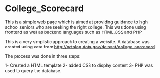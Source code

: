 # College_Scorecard
This is a simple web page which is aimed at providing guidance to high school seniors who are seeking the right college. This was done using frontend as well as backend languages such as HTML,CSS and PHP. 

This is a very simplistic approach to creating a website. A database was created using data from http://catalog.data.gov/dataset/college-scorecard

The process was done in three steps:

1- Created a HTML template
2- added CSS to display content
3- PHP was used to query the database.
